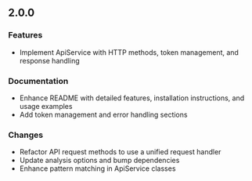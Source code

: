 ## 2.0.0

### Features
- Implement ApiService with HTTP methods, token management, and response handling

### Documentation
- Enhance README with detailed features, installation instructions, and usage examples
- Add token management and error handling sections

### Changes
- Refactor API request methods to use a unified request handler
- Update analysis options and bump dependencies
- Enhance pattern matching in ApiService classes
